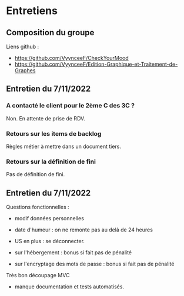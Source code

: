 # Entretiens

## Composition du groupe

Liens github :
- https://github.com/VyynceeF/CheckYourMood
- https://github.com/VyynceeF/Edition-Graphique-et-Traitement-de-Graphes

## Entretien du 7/11/2022

### A contacté le client pour le 2ème C des 3C ?

Non.
En attente de prise de RDV.

### Retours sur les items de backlog


Règles métier à mettre dans un document tiers.

### Retours sur la définition de fini

Pas de définition de fini.

## Entretien du 7/11/2022

Questions fonctionnelles :
- modif données personnelles
- date d'humeur : on ne remonte pas au delà de 24 heures
- US en plus : se déconnecter.

- sur l'hébergement : bonus si fait pas de pénalité
- sur l'encryptage des mots de passe : bonus si fait pas de pénalité

Très bon découpage MVC

- manque documentation et tests automatisés.



